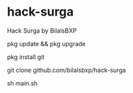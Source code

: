 # hack-surga

Hack Surga by BilalsBXP


pkg update && pkg upgrade

pkg install git

git clone github.com/bilalsbxp/hack-surga

sh main.sh
